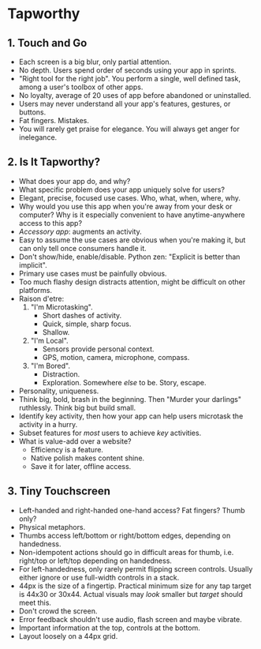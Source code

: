 # Tapworthy

## 1. Touch and Go

-	Each screen is a big blur, only partial attention.
-	No depth. Users spend order of seconds using your app in sprints.
-	"Right tool for the right job". You perform a single, well defined task, among a user's toolbox of other apps.
-	No loyalty, average of 20 uses of app before abandoned or uninstalled.
-	Users may never understand all your app's features, gestures, or buttons.
-	Fat fingers. Mistakes.
-	You will rarely get praise for elegance. You will always get anger for inelegance.

## 2. Is It Tapworthy?

-	What does your app do, and why?
-	What specific problem does your app uniquely solve for users?
-	Elegant, precise, focused use cases. Who, what, when, where, why.
-	Why would you use this app when you're away from your desk or computer? Why is it especially convenient to have anytime-anywhere access to this app?
-	_Accessory app_: augments an activity.
-	Easy to assume the use cases are obvious when you're making it, but can only tell once consumers handle it.
-	Don't show/hide, enable/disable. Python zen: "Explicit is better than implicit".
-	Primary use cases must be painfully obvious.
-	Too much flashy design distracts attention, might be difficult on other platforms.
-	Raison d'etre:
	1.	"I'm Microtasking".
		-	Short dashes of activity.
		-	Quick, simple, sharp focus.
		-	Shallow.
	2.	"I'm Local".
		-	Sensors provide personal context.
		-	GPS, motion, camera, microphone, compass.
	3.	"I'm Bored".
		-	Distraction.
		-	Exploration. Somewhere _else_ to be. Story, escape.
-	Personality, uniqueness.
-	Think big, bold, brash in the beginning. Then "Murder your darlings" ruthlessly. Think big but build small.
-	Identify key activity, then how your app can help users microtask the activity in a hurry.
-	Subset features for _most_ users to achieve _key_ activities.
-	What is value-add over a website?
	-	Efficiency is a feature. 
	-	Native polish makes content shine.
	-	Save it for later, offline access.

## 3. Tiny Touchscreen

-	Left-handed and right-handed one-hand access? Fat fingers? Thumb only?
-	Physical metaphors.
-	Thumbs access left/bottom or right/bottom edges, depending on handedness.	
-	Non-idempotent actions should go in difficult areas for thumb, i.e. right/top or left/top depending on handedness.
-	For left-handedness, only rarely permit flipping screen controls. Usually either ignore or use full-width controls in a stack.
-	44px is the size of a fingertip. Practical minimum size for any tap target is 44x30 or 30x44. Actual visuals may _look_ smaller but _target_ should meet this.
-	Don't crowd the screen.
-	Error feedback shouldn't use audio, flash screen and maybe vibrate.
-	Important information at the top, controls at the bottom.
-	Layout loosely on a 44px grid.